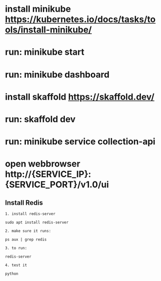 # install minikube https://kubernetes.io/docs/tasks/tools/install-minikube/
# run: minikube start
# run: minikube dashboard
# install skaffold https://skaffold.dev/
# run: skaffold dev
# run: minikube service collection-api
# open webbrowser http://{SERVICE_IP}:{SERVICE_PORT}/v1.0/ui




## Install Redis
    1. install redis-server
`sudo apt install redis-server`
    
    2. make sure it runs:
`ps aux | grep redis`

    3. to run:
`redis-server`

    4. test it
`python `
    